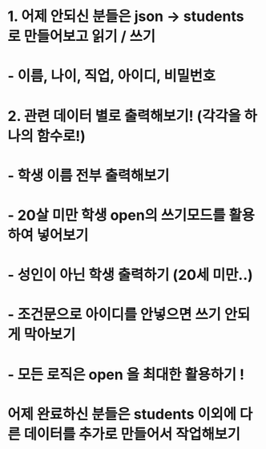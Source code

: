 # 1. 어제 안되신 분들은 json -> students 로 만들어보고 읽기 / 쓰기
#     - 이름, 나이, 직업, 아이디, 비밀번호

# 2. 관련 데이터 별로 출력해보기! (각각을 하나의 함수로!)
#     - 학생 이름 전부 출력해보기
#     - 20살 미만 학생 open의 쓰기모드를 활용하여 넣어보기
#     - 성인이 아닌 학생 출력하기 (20세 미만..)
#     - 조건문으로 아이디를 안넣으면 쓰기 안되게 막아보기
#     - 모든 로직은 open 을 최대한 활용하기 !

# 어제 완료하신 분들은 students 이외에 다른 데이터를 추가로 만들어서 작업해보기